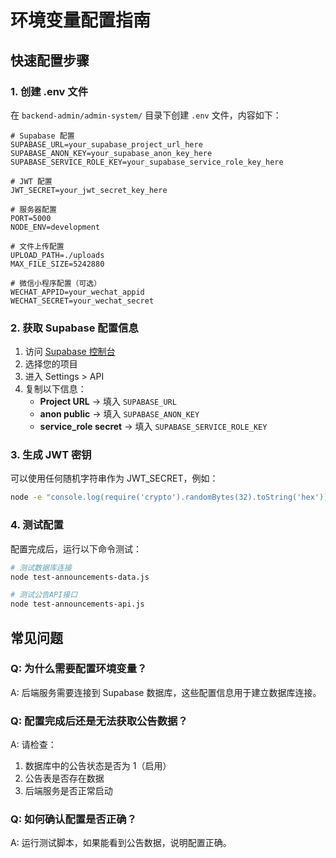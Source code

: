 # 环境变量配置指南

## 快速配置步骤

### 1. 创建 .env 文件
在 `backend-admin/admin-system/` 目录下创建 `.env` 文件，内容如下：

```env
# Supabase 配置
SUPABASE_URL=your_supabase_project_url_here
SUPABASE_ANON_KEY=your_supabase_anon_key_here
SUPABASE_SERVICE_ROLE_KEY=your_supabase_service_role_key_here

# JWT 配置
JWT_SECRET=your_jwt_secret_key_here

# 服务器配置
PORT=5000
NODE_ENV=development

# 文件上传配置
UPLOAD_PATH=./uploads
MAX_FILE_SIZE=5242880

# 微信小程序配置（可选）
WECHAT_APPID=your_wechat_appid
WECHAT_SECRET=your_wechat_secret
```

### 2. 获取 Supabase 配置信息

1. 访问 [Supabase 控制台](https://app.supabase.com/project)
2. 选择您的项目
3. 进入 Settings > API
4. 复制以下信息：
   - **Project URL** → 填入 `SUPABASE_URL`
   - **anon public** → 填入 `SUPABASE_ANON_KEY`
   - **service_role secret** → 填入 `SUPABASE_SERVICE_ROLE_KEY`

### 3. 生成 JWT 密钥
可以使用任何随机字符串作为 JWT_SECRET，例如：
```bash
node -e "console.log(require('crypto').randomBytes(32).toString('hex'))"
```

### 4. 测试配置
配置完成后，运行以下命令测试：

```bash
# 测试数据库连接
node test-announcements-data.js

# 测试公告API接口
node test-announcements-api.js
```

## 常见问题

### Q: 为什么需要配置环境变量？
A: 后端服务需要连接到 Supabase 数据库，这些配置信息用于建立数据库连接。

### Q: 配置完成后还是无法获取公告数据？
A: 请检查：
1. 数据库中的公告状态是否为 1（启用）
2. 公告表是否存在数据
3. 后端服务是否正常启动

### Q: 如何确认配置是否正确？
A: 运行测试脚本，如果能看到公告数据，说明配置正确。 